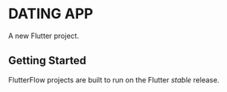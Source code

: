 # DATING APP

A new Flutter project.

## Getting Started

FlutterFlow projects are built to run on the Flutter _stable_ release.
